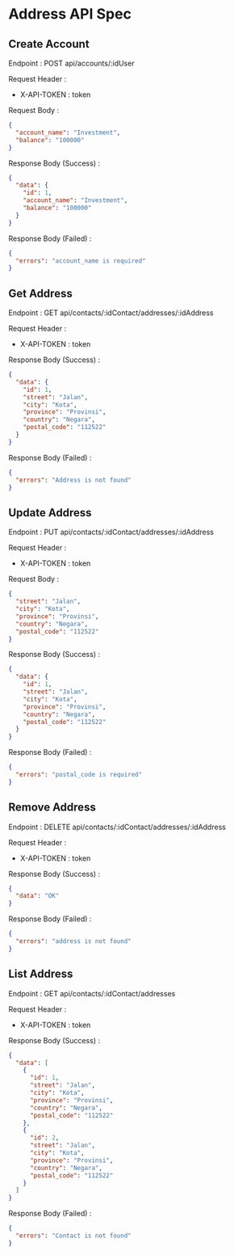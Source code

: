 # Address API Spec

## Create Account

Endpoint : POST api/accounts/:idUser

Request Header :

- X-API-TOKEN : token

Request Body :

```json
{
  "account_name": "Investment",
  "balance": "100000"
}
```

Response Body (Success) :

```json
{
  "data": {
    "id": 1,
    "account_name": "Investment",
    "balance": "100000"
  }
}
```

Response Body (Failed) :

```json
{
  "errors": "account_name is required"
}
```

## Get Address

Endpoint : GET api/contacts/:idContact/addresses/:idAddress

Request Header :

- X-API-TOKEN : token

Response Body (Success) :

```json
{
  "data": {
    "id": 1,
    "street": "Jalan",
    "city": "Kota",
    "province": "Provinsi",
    "country": "Negara",
    "postal_code": "112522"
  }
}
```

Response Body (Failed) :

```json
{
  "errors": "Address is not found"
}
```

## Update Address

Endpoint : PUT api/contacts/:idContact/addresses/:idAddress

Request Header :

- X-API-TOKEN : token

Request Body :

```json
{
  "street": "Jalan",
  "city": "Kota",
  "province": "Provinsi",
  "country": "Negara",
  "postal_code": "112522"
}
```

Response Body (Success) :

```json
{
  "data": {
    "id": 1,
    "street": "Jalan",
    "city": "Kota",
    "province": "Provinsi",
    "country": "Negara",
    "postal_code": "112522"
  }
}
```

Response Body (Failed) :

```json
{
  "errors": "postal_code is required"
}
```

## Remove Address

Endpoint : DELETE api/contacts/:idContact/addresses/:idAddress

Request Header :

- X-API-TOKEN : token

Response Body (Success) :

```json
{
  "data": "OK"
}
```

Response Body (Failed) :

```json
{
  "errors": "address is not found"
}
```

## List Address

Endpoint : GET api/contacts/:idContact/addresses

Request Header :

- X-API-TOKEN : token

Response Body (Success) :

```json
{
  "data": [
    {
      "id": 1,
      "street": "Jalan",
      "city": "Kota",
      "province": "Provinsi",
      "country": "Negara",
      "postal_code": "112522"
    },
    {
      "id": 2,
      "street": "Jalan",
      "city": "Kota",
      "province": "Provinsi",
      "country": "Negara",
      "postal_code": "112522"
    }
  ]
}
```

Response Body (Failed) :

```json
{
  "errors": "Contact is not found"
}
```
